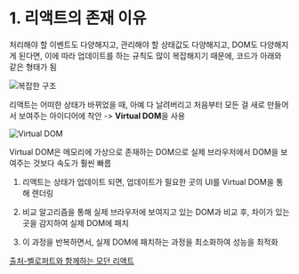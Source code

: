 # 1. 리액트의 존재 이유

처리해야 할 이벤트도 다양해지고, 관리해야 할 상태값도 다양해지고, DOM도 다양해지게 된다면, 이에 따라 업데이트를 하는 규칙도 많이 복잡해지기 때문에, 코드가 아래와 같은 형태가 됨

![복잡한 구조](https://i.imgur.com/mJftTBq.png)

리액트는 어떠한 상태가 바뀌었을 때, 아예 다 날려버리고 처음부터 모든 걸 새로 만들어서 보여주는 아이디어에 착안 -> **Virtual DOM**을 사용

![Virtual DOM](https://i.imgur.com/u6YnxUS.png)

Virtual DOM은 메모리에 가상으로 존재하는 DOM으로 실제 브라우저에서 DOM을 보여주는 것보다 속도가 훨씬 빠름

1. 리액트는 상태가 업데이트 되면, 업데이트가 필요한 곳의 UI를 Virtual DOM을 통해 렌더링

2. 비교 알고리즘을 통해 실제 브라우저에 보여지고 있는 DOM과 비교 후, 차이가 있는 곳을 감지하여 실제 DOM에 패치

3. 이 과정을 반복하면서, 실제 DOM에 패치하는 과정을 최소화하여 성능을 최적화

[출처-벨로퍼트와 함께하는 모던 리액트](https://react.vlpt.us/)